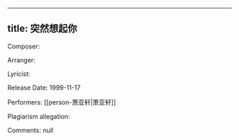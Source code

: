 
---
title: 突然想起你
---
Composer: 

Arranger: 

Lyricist: 

Release Date: 1999-11-17

Performers: [[person-萧亚轩|萧亚轩]]

Plagiarism allegation:


Comments:
null
